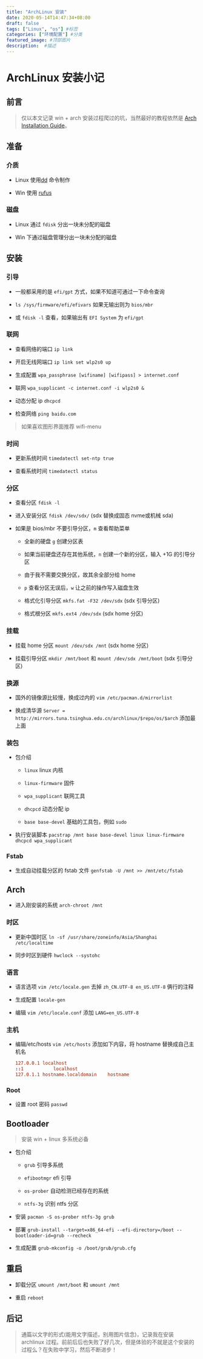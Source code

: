 ```yaml
---
title: "ArchLinux 安装"
date: 2020-05-14T14:47:34+08:00
draft: false
tags: ["Linux", "os"] #标签
categories: ["环境配置"] #分类
featured_image: #顶部图片
description:  #描述
---
```


# ArchLinux 安装小记

## 前言

> 仅以本文记录 win + arch 安装过程爬过的坑，当然最好的教程依然是 [Arch Installation Guide](https://wiki.archlinux.org/index.php/Installation_guide_(%E7%AE%80%E4%BD%93%E4%B8%AD%E6%96%87))。

## 准备

### 介质

- Linux 使用[dd](https://www.runoob.com/linux/linux-comm-dd.html) 命令制作

- Win 使用 [rufus](https://rufus.ie/)

### 磁盘

- Linux 通过 `fdisk` 分出一块未分配的磁盘

- Win 下通过磁盘管理分出一块未分配的磁盘

## 安装

### 引导

- 一般都采用的是 `efi/gpt` 方式，如果不知道可通过一下命令查询

- `ls /sys/firmware/efi/efivars` 如果无输出则为 `bios/mbr`

- 或 `fdisk -l` 查看，如果输出有 `EFI System` 为 `efi/gpt`

### 联网

- 查看网络的端口 `ip link`

- 开启无线网端口 `ip link set wlp2s0 up`

- 生成配置 `wpa_passphrase [wifiname] [wifipass] > internet.conf`

- 联网 `wpa_supplicant -c internet.conf -i wlp2s0 &`

- 动态分配 ip `dhcpcd`

- 检查网络 `ping baidu.com`

> 如果喜欢图形界面推荐 wifi-menu

### 时间

- 更新系统时间 `timedatectl set-ntp true`

- 查看系统时间 `timedatectl status`

### 分区

- 查看分区 `fdisk -l`

- 进入安装分区 `fdisk /dev/sdx/` (sdx 替换成固态 nvme或机械 sda)

- 如果是 bios/mbr 不要引导分区，`m` 查看帮助菜单

  - 全新的硬盘 `g` 创建分区表

  - 如果当前硬盘还存在其他系统，`n` 创建一个新的分区，输入 +1G 的引导分区

  - 由于我不需要交换分区，故其余全部分给 home

  - `p` 查看分区无误后，`w` 让之前的操作写入磁盘生效

  - 格式化引导分区 `mkfs.fat -F32 /dev/sdx` (sdx 引导分区)

  - 格式根分区 `mkfs.ext4 /dev/sdx` (sdx home 分区)

### 挂载

- 挂载 home 分区 `mount /dev/sdx /mnt` (sdx home 分区)

- 挂载引导分区 `mkdir /mnt/boot` 和 `mount /dev/sdx /mnt/boot` (sdx 引导分区)

### 换源

- 国外的镜像源比较慢，换成过内的 `vim /etc/pacman.d/mirrorlist`

- 换成清华源 `Server = http://mirrors.tuna.tsinghua.edu.cn/archlinux/$repo/os/$arch` 添加最上面

### 装包

- 包介绍

  - `linux` linux 内核

  - `linux-firmware` 固件

  - `wpa_supplicant` 联网工具

  - `dhcpcd` 动态分配 ip

  - `base base-devel` 基础的工具包，例如 `sudo`

- 执行安装脚本 `pacstrap /mnt base base-devel linux linux-firmware dhcpcd wpa_supplicant`

### Fstab

- 生成自动挂载分区的 fstab 文件 `genfstab -U /mnt >> /mnt/etc/fstab`

## Arch

- 进入刚安装的系统 `arch-chroot /mnt`

### 时区

- 更新中国时区 `ln -sf /usr/share/zoneinfo/Asia/Shanghai /etc/localtime`

- 同步时区到硬件 `hwclock --systohc`

### 语言

- 语言选项 `vim /etc/locale.gen` 去掉 `zh_CN.UTF-8 en_US.UTF-8` 俩行的注释

- 生成配置 `locale-gen`

- 编辑 `vim /etc/locale.conf` 添加 `LANG=en_US.UTF-8`

### 主机

- 编辑/etc/hosts `vim /etc/hosts` 添加如下内容，将 hostname 替换成自己主机名

  ```conf
  127.0.0.1	localhost
  ::1		    localhost
  127.0.1.1	hostname.localdomain	hostname
  ```

### Root

- 设置 root 密码 `passwd`

## Bootloader

> 安装 win + linux 多系统必备

- 包介绍

  - `grub` 引导多系统

  - `efibootmgr` efi 引导

  - `os-prober` 自动检测已经存在的系统

  - `ntfs-3g` 识别 ntfs 分区

- 安装 `pacman -S os-prober ntfs-3g grub`

- 部署 `grub-install --target=x86_64-efi --efi-directory=/boot --bootloader-id=grub --recheck`

- 生成配置 `grub-mkconfig -o /boot/grub/grub.cfg`

## 重启

- 卸载分区 `umount /mnt/boot` 和 `umount /mnt`

- 重启 `reboot`

## 后记

> 通篇以文字的形式(能用文字描述，别用图片信念)，记录我在安装 archlinux 过程。前前后后也失败了好几次，但是体验的不就是这个安装的过程么？在失败中学习，然后不断进步！
